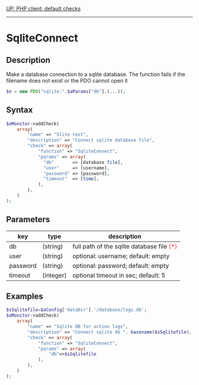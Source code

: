 <style>
	.required{color:#f22;}
	.optional{color:#888;}
</style>

[UP: PHP client: default checks](../client-php-checks.md)

--- 

# SqliteConnect #


## Description ##

Make a database connection to a sqlite database.
The function fails if the filename does not exist or the PDO cannot open it

```php
$o = new PDO("sqlite:".$aParams["db"],(...));
```


## Syntax ##

```php
$oMonitor->addCheck(
	array(
		"name" => "Slite test",
		"description" => "Connect sqlite database file",
		"check" => array(
			"function" => "SqliteConnect",
			"params" => array(
			  "db"       => [database file],
			  "user"     => [username],
			  "password" => [password],
			  "timeout"  => [time],
			),
		),
	)
);
```


## Parameters ##


| key      | type     | description |
|---       |---       |---
|db        |(string)  |full path of the sqlite database file <span class="required">(*)</span>
|user      |(string)  |optional: username; default: empty
|password  |(string)  |optional: password; default: empty
|timeout   |(integer) |optional timeout in sec; default: 5



## Examples ##

```php
$sSqlitefile=$aConfig['dataDir'].'/database/logs.db';
$oMonitor->addCheck(
    array(
        "name" => "Sqlite DB for action logs",
        "description" => "Connect sqlite db ". basename($sSqlitefile),
        "check" => array(
            "function" => "SqliteConnect",
            "params" => array(
                "db"=>$sSqlitefile
            ),
        ),
    )
);
```